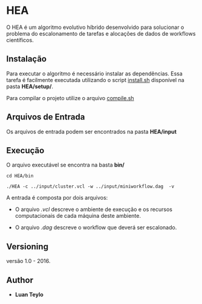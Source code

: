 # HEA

O HEA é um algoritmo evolutivo híbrido  desenvolvido para solucionar o problema do escalonamento de tarefas e alocações de dados de workflows científicos.

## Instalação

Para executar o algoritmo é necessário instalar as dependências. Essa tarefa é facilmente executada utilizando o script [install.sh](https://github.com/luanteylo/HEA/blob/master/setup/install.sh) disponível na pasta **HEA/setup/**.

Para compilar o projeto utilize o arquivo [compile.sh](https://github.com/luanteylo/HEA/blob/master/compile.sh) 

## Arquivos de Entrada

Os arquivos de entrada podem ser encontrados na pasta **HEA/input**

## Execução

O arquivo executável se encontra na basta **bin/**

`cd HEA/bin`

`./HEA -c ../input/cluster.vcl -w ../input/miniworkflow.dag  -v`

A entrada é composta por dois arquivos: 

* O arquivo *.vcl* descreve o ambiente de execução e os recursos computacionais de cada máquina deste ambiente.

* O arquivo *.dag* descreve o workflow que deverá ser escalonado.


## Versioning

versão 1.0 - 2016.

## Author

* **Luan Teylo**  